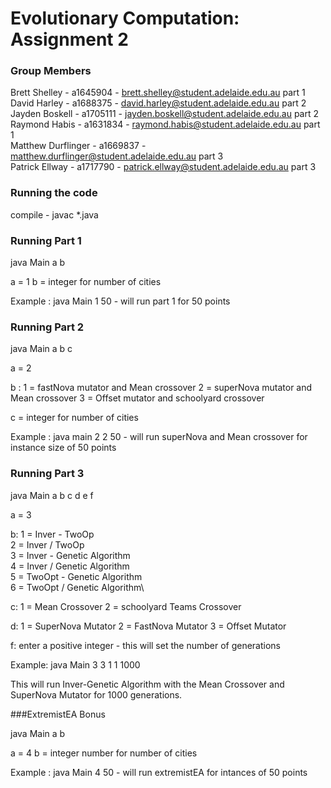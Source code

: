 # Evolutionary Computation: Assignment 2

### Group Members

Brett Shelley - a1645904 - brett.shelley@student.adelaide.edu.au             part 1\
David Harley - a1688375 - david.harley@student.adelaide.edu.au               part 2\
Jayden Boskell - a1705111 - jayden.boskell@student.adelaide.edu.au           part 2\
Raymond Habis - a1631834 - raymond.habis@student.adelaide.edu.au             part 1\
Matthew Durflinger - a1669837 - matthew.durflinger@student.adelaide.edu.au   part 3\
Patrick Ellway - a1717790 - patrick.ellway@student.adelaide.edu.au           part 3

### Running the code

compile - javac *.java

### Running Part 1

java Main a b

a = 1
b = integer for number of cities

Example : java Main 1 50  - will run part 1 for 50 points

### Running Part 2

java Main a b c 

a = 2

b : 1 = fastNova mutator and Mean crossover
    2 = superNova mutator and Mean crossover
    3 = Offset mutator and schoolyard crossover

c = integer for number of cities

Example : java main 2 2 50 - will run superNova and Mean crossover for instance size of 50 points


### Running Part 3

java Main a b c d e f

a = 3

b: 1 = Inver - TwoOp\
   2 = Inver / TwoOp\
   3 = Inver - Genetic Algorithm\
   4 = Inver / Genetic Algorithm\
   5 = TwoOpt - Genetic Algorithm\
   6 = TwoOpt / Genetic Algorithm\

c: 1 = Mean Crossover
   2 = schoolyard Teams Crossover

d: 1 = SuperNova Mutator
   2 = FastNova Mutator
   3 = Offset Mutator

f: enter a positive integer - this will set the number of generations

Example: java Main 3 3 1 1 1000

This will run Inver-Genetic Algorithm with the Mean Crossover and SuperNova Mutator for 1000 generations.

###ExtremistEA Bonus

java Main a b

a = 4
b = integer number for number of cities

Example : java Main 4 50 - will run extremistEA for intances of 50 points



